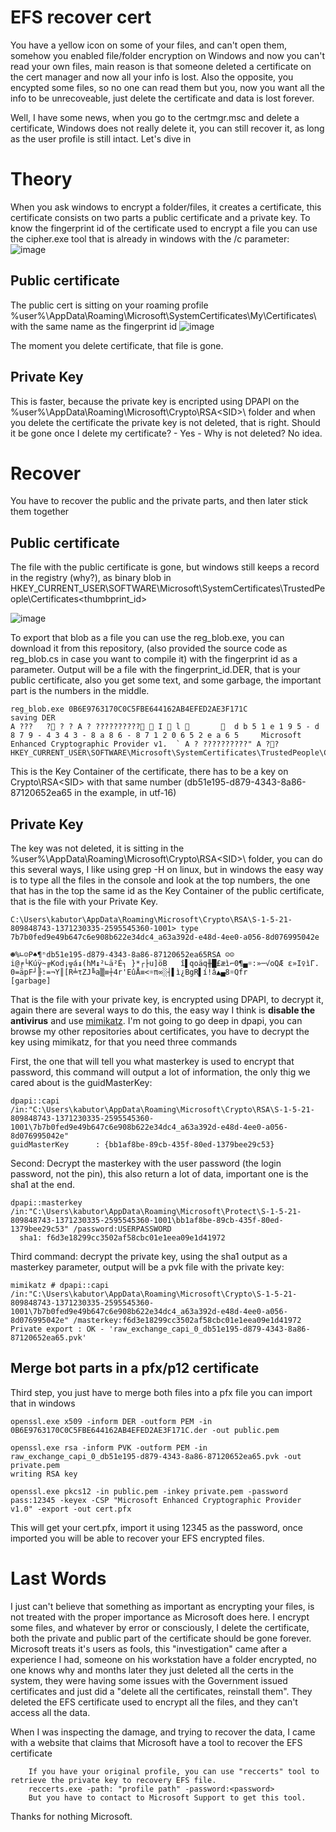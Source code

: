 # EFS recover cert
You have a yellow icon on some of your files, and can't open them, somehow you enabled file/folder encryption on Windows and now you can't read your own files, main reason is that someone deleted a certificate on the cert manager and now all your info is lost. Also the opposite, you encypted some files, so no one can read them but you, now you want all the info to be unrecoveable, just delete the certificate and data is lost forever.

Well, I have some news, when you go to the certmgr.msc and delete a certificate, Windows does not really delete it, you can still recover it, as long as the user profile is still intact. Let's dive in

# Theory
When you ask windows to encrypt a folder/files, it creates a certificate, this certificate consists on two parts a public certificate and a private key. To know the fingerprint id of the certificate used to encrypt a file you can use the cipher.exe tool that is already in windows with the /c parameter:
![image](https://github.com/kabutor/EFS_recover_cert/assets/43006263/8f9f0393-de72-4f74-a5ba-f2996e169377)

## Public certificate
The public cert is sitting on your roaming profile %user%\AppData\Roaming\Microsoft\SystemCertificates\My\Certificates\ with the same name as the fingerprint id
![image](https://github.com/kabutor/EFS_recover_cert/assets/43006263/c681e8c9-7f5b-4f18-a874-bcdbcf465903)

The moment you delete certificate, that file is gone.
## Private Key
This is faster, because the private key is encripted using DPAPI on the %user%\AppData\Roaming\Microsoft\Crypto\RSA\<SID>\ folder and when you delete the certificate the private key is not deleted, that is right. Should it be gone once I delete my certificate? - Yes -  Why is not deleted? No idea.

# Recover
You have to recover the public and the private parts, and then later stick them together
## Public certificate
The file with the public certificate is gone, but windows still keeps a record in the registry (why?), as binary blob in 
HKEY_CURRENT_USER\SOFTWARE\Microsoft\SystemCertificates\TrustedPeople\Certificates\<thumbprint_id>

![image](https://github.com/kabutor/EFS_recover_cert/assets/43006263/967d8cd3-8858-4c40-90ac-466b9749d649)

To export that blob as a file you can use the reg_blob.exe, you can download it from this repository, (also provided the source code as reg_blob.cs in case you want to compile it) with the fingerprint id as a parameter. 
Output will be a file with the fingerprint_id.DER, that is your public certificate, also you get some text, and some garbage, the important part is the numbers in the middle.

```
reg_blob.exe 0B6E9763170C0C5FBE644162AB4EFED2AE3F171C
saving DER
A ???   ? ? ? A ? ??????????  I  l          d b 5 1 e 1 9 5 - d 8 7 9 - 4 3 4 3 - 8 a 8 6 - 8 7 1 2 0 6 5 2 e a 6 5     Microsoft Enhanced Cryptographic Provider v1.  ` A ? ??????????" A ??
HKEY_CURRENT_USER\SOFTWARE\Microsoft\SystemCertificates\TrustedPeople\Certificates\0B6E9763170C0C5FBE644162AB4EFED2AE3F171C
```
This is the Key Container of the certificate, there has to be a key on Crypto\RSA\<SID> with that same number (db51e195-d879-4343-8a86-87120652ea65 in the example, in utf-16)

## Private Key
The key was not deleted, it is sitting in the %user%\AppData\Roaming\Microsoft\Crypto\RSA\<SID>\ folder, you can do this several ways, I like using grep -H on linux, but in windows the easy way is to type all the files in the console and look at the top numbers, the one that has in the top the same id as the Key Container of the public certificate, that is the file with your Private Key.

```
C:\Users\kabutor\AppData\Roaming\Microsoft\Crypto\RSA\S-1-5-21-809848743-1371230335-2595545360-1001> type 7b7b0fed9e49b647c6e908b622e34dc4_a63a392d-e48d-4ee0-a056-8d076995042e

☻%∟☺P♠¶ⁿdb51e195-d879-4343-8a86-87120652ea65RSA ☺☺i@╒└Kúÿ~╔Kod¡╦á↨(hM↨²∟ä²É┐ }*┌├u]öB   î▌qoäq╫█£æì⌐0¶▄☼:»─√oQÆ ε»I♀ìΓ.
0=äpF┘╟:=¬Y║[R╧τZJ╚a▒≡┼4r'EûÅ≡<☼π∞░┤▌ì¿BgR▌í!â▲▄8☼Qfr
[garbage]
```

That is the file with your private key, is encrypted using DPAPI, to decrypt it, again there are several ways to do this, the easy way I think is **disable the antivirus** and use [mimikatz](https://github.com/ParrotSec/mimikatz). 
I'm not going to go deep in dpapi, you can browse my other repositories about certificates, you have to decrypt the key using mimikatz, for that you need three commands

First, the one that will tell you what masterkey is used to encrypt that password, this command will output a lot of information, the only thig we cared about is the guidMasterKey:
```
dpapi::capi /in:"C:\Users\kabutor\AppData\Roaming\Microsoft\Crypto\RSA\S-1-5-21-809848743-1371230335-2595545360-1001\7b7b0fed9e49b647c6e908b622e34dc4_a63a392d-e48d-4ee0-a056-8d076995042e"
guidMasterKey      : {bb1af8be-89cb-435f-80ed-1379bee29c53}
```
Second: Decrypt the masterkey with the user password (the login password, not the pin), this also return a lot of data, important one is the sha1 at the end.
```
dpapi::masterkey /in:"C:\Users\kabutor\AppData\Roaming\Microsoft\Protect\S-1-5-21-809848743-1371230335-2595545360-1001\bb1af8be-89cb-435f-80ed-1379bee29c53" /password:USERPASSWORD
  sha1: f6d3e18299cc3502af58cbc01e1eea09e1d41972
```

Third command: decrypt the private key, using the sha1 output as a masterkey parameter, output will be a pvk file with the private key:
```
mimikatz # dpapi::capi /in:"C:\Users\kabutor\AppData\Roaming\Microsoft\Crypto\S-1-5-21-809848743-1371230335-2595545360-1001\7b7b0fed9e49b647c6e908b622e34dc4_a63a392d-e48d-4ee0-a056-8d076995042e" /masterkey:f6d3e18299cc3502af58cbc01e1eea09e1d41972
Private export : OK - 'raw_exchange_capi_0_db51e195-d879-4343-8a86-87120652ea65.pvk'
```
## Merge bot parts in a pfx/p12 certificate
Third step, you just have to merge both files into a pfx file you can import that in windows
```
openssl.exe x509 -inform DER -outform PEM -in 0B6E9763170C0C5FBE644162AB4EFED2AE3F171C.der -out public.pem

openssl.exe rsa -inform PVK -outform PEM -in raw_exchange_capi_0_db51e195-d879-4343-8a86-87120652ea65.pvk -out private.pem
writing RSA key

openssl.exe pkcs12 -in public.pem -inkey private.pem -password pass:12345 -keyex -CSP "Microsoft Enhanced Cryptographic Provider v1.0" -export -out cert.pfx
```
This will get your cert.pfx, import it using 12345 as the password, once imported you will be able to recover your EFS encrypted files.

# Last Words

I just can't believe that something as important as encrypting your files, is not treated with the proper importance as Microsoft does here. I encrypt some files, and whatever by error or consciously, I delete the certificate, both the private and public part of the certificate should be gone forever. Microsoft treats it's users as fools, this "investigation" came after a experience I had, someone on his workstation have a folder encrypted, no one knows why and months later they just deleted all the certs in the system, they were having some issues with the Government issued certificates and just did a "delete all the certificates, reinstall them". They deleted the EFS certificate used to encrypt all the files, and they can't access all the data.

When I was inspecting the damage, and trying to recover the data, I came with a website that claims that Microsoft have a tool to recover the EFS certificate 

```     
    If you have your original profile, you can use "reccerts" tool to retrieve the private key to recovery EFS file.
    reccerts.exe -path: "profile path" -password:<password>
    But you have to contact to Microsoft Support to get this tool. 
```

Thanks for nothing Microsoft.
